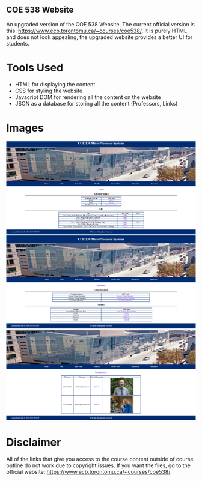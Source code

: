 ## COE 538 Website

An upgraded version of the COE 538 Website. The current official version is this: https://www.ecb.torontomu.ca/~courses/coe538/. It is purely HTML and does not look appealing, the upgraded website provides a better UI for students.

# Tools Used

- HTML for displaying the content
- CSS for styling the website
- Javacript DOM for rendering all the content on the website
- JSON as a database for storing all the content (Professors, Links)

# Images

![picture](/1.PNG)
![picture](/2.PNG)
![picture](/3.PNG)

# Disclaimer

All of the links that give you access to the course content outside of course outline do not work due to copyright issues. If you want the files, go to the official website: https://www.ecb.torontomu.ca/~courses/coe538/
